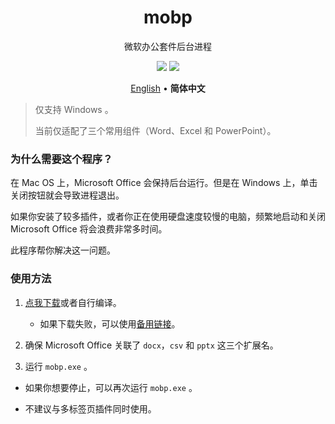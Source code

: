 <div align="center">
<h1>mobp</h1>
<p>微软办公套件后台进程</p>
<img src="https://flat.badgen.net/github/release/kkocdko/mobp?color=4caf50">
<img src="https://flat.badgen.net/github/license/kkocdko/mobp?color=4caf50">
<p>
<a href="README.md">English</a>
•
<b>简体中文</b>
</p>
</div>

> 仅支持 Windows 。
>
> 当前仅适配了三个常用组件（Word、Excel 和 PowerPoint）。

### 为什么需要这个程序？

在 Mac OS 上，Microsoft Office 会保持后台运行。但是在 Windows 上，单击关闭按钮就会导致进程退出。

如果你安装了较多插件，或者你正在使用硬盘速度较慢的电脑，频繁地启动和关闭 Microsoft Office 将会浪费非常多时间。

此程序帮你解决这一问题。

### 使用方法

1. [点我下载](https://github.com/kkocdko/mobp/releases)或者自行编译。
    * 如果下载失败，可以使用[备用链接](https://pan.baidu.com/s/1LSWH7VVOYew7Anr05ZAbFw)。

2. 确保 Microsoft Office 关联了 `docx`，`csv` 和 `pptx` 这三个扩展名。

3. 运行 `mobp.exe` 。

* 如果你想要停止，可以再次运行 `mobp.exe` 。

* 不建议与多标签页插件同时使用。
